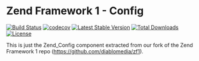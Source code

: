 Zend Framework 1 - Config
============================
[![Build Status](https://travis-ci.org/diablomedia/zf1-config.svg?branch=master)](https://travis-ci.org/diablomedia/zf1-config)
[![codecov](https://codecov.io/gh/diablomedia/zf1-config/branch/master/graph/badge.svg)](https://codecov.io/gh/diablomedia/zf1-config)
[![Latest Stable Version](https://poser.pugx.org/diablomedia/zendframework1-config/v/stable)](https://packagist.org/packages/diablomedia/zendframework1-config)
[![Total Downloads](https://poser.pugx.org/diablomedia/zendframework1-config/downloads)](https://packagist.org/packages/diablomedia/zendframework1-config)
[![License](https://poser.pugx.org/diablomedia/zendframework1-config/license)](https://packagist.org/packages/diablomedia/zendframework1-config)

This is just the Zend_Config component extracted from our fork of the Zend Framework 1 repo (https://github.com/diablomedia/zf1).

